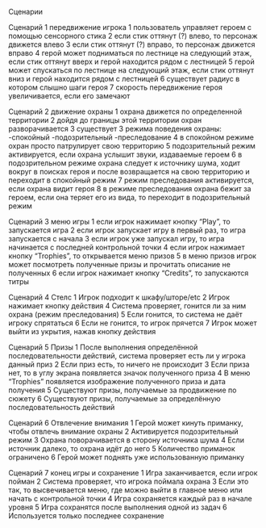 Сценарии

Сценарий 1 передвижение игрока 
1 пользователь управляет героем с помощью сенсорного стика 
2  если стик оттянут (?) влево, то персонаж движется влево
3 если стик оттянут (?) вправо, то персонаж движется вправо 
4 герой может подниматься по лестнице на следующий этаж, если стик оттянут вверх и герой находится рядом с лестницей 
5 герой может спускаться по лестнице на следующий этаж, если стик оттянут вниз и герой находится рядом с лестницей 
6 существует радиус в котором слышно шаги героя 
7 скорость передвижение героя увеличивается, если его замечают 

Сценарий 2 движение охраны 
1 охрана движется по определенной территории 
2 дойдя до границы этой территории охран разворачивается 
3 существует 3 режима поведения охраны:
 -спокойный 
-подозрительный
-преследование 
4 в спокойном режиме охран просто патрулирует свою территорию 
5 подозрительный режим активируется, если охрана услышит звуки, издаваемые героем
6 в подозрительном режиме охрана следует к источнику шума, ходит вокруг в поисках героя и после возвращается на свою территорию и переходит в спокойный режим 
7 режим преследования активируется, если охрана видит героя 
8 в режиме преследования охрана бежит за героем, если она теряет его из вида, то переходит в подозрительный режим 

Сценарий 3 меню игры
1 если игрок нажимает кнопку “Play”, то запускается игра 
2 если игрок запускает игру в первый раз, то игра запускается с начала 
3 если игрок уже запускал игру, то игра начинается с последней контрольной точки 
4 если игрок нажимает кнопку “Trophies”, то открывается меню призов
5 в меню призов игрок может посмотреть полученные призы и прочитать описание не полученных 
6 если игрок нажимает кнопку “Credits”, то запускаются титры 

Сценарий 4 Стелс 
1 Игрок подходит к шкафу/шторе/etc
2 Игрок нажимает кнопку действия 
4 Система проверяет, гонится ли за ним охрана (режим преследования)
5 Если гонится, то система не даёт игроку спрятаться
6 Если не гонится, то игрок прячется 
7 Игрок может выйти из укрытия, нажав кнопку действия 

Сценарий 5 Призы
1 После выполнения определённой последовательности действий, система проверяет есть ли у игрока данный приз
2 Если приз есть, то ничего не происходит
3 Если приза нет, то в углу экрана появляется значок полученного приза
4 В меню “Trophies” появляется изображение полученного приза и дата получения 
5 Существуют призы, получаемые за продвижение по сюжету 
6 Существуют призы, получаемые за определённую последовательность действий 

Сценарий 6 Отвлечение внимания
1 Герой может кинуть приманку, чтобы отвлечь внимание охраны
2 Активируется подозрительный режим
3 Охрана поворачивается в сторону источника шума 
4 Если источник далеко, то охрана идёт до него 
5 Количество приманок ограничено 
6 Герой может поднять уже использованную приманку 

Сценарий 7 конец игры и сохранение 
1 Игра заканчивается, если игрок пойман 
2 Система проверяет, что игрока поймала охрана 
3 Если это так, то высвечивается меню, где можно выйти в главное меню или начать с контрольной точки 
4 Игра сохраняется каждый раз в начале уровня
5 Игра сохранятся после выполнения одной из задач 
6 Используется только последнее сохранение 
